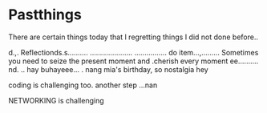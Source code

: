 # Pastthings

There are certain things today that I regretting things I did not done before..

d.,.
Reflectionds.s..........
.....................
................
do item...,.........
Sometimes you need to seize the present moment and .cherish every moment ee..........
nd.
..
hay buhayeee...
.
nang mia's birthday, so nostalgia
hey

coding is challenging too.
another step ...nan

NETWORKING is challenging 
